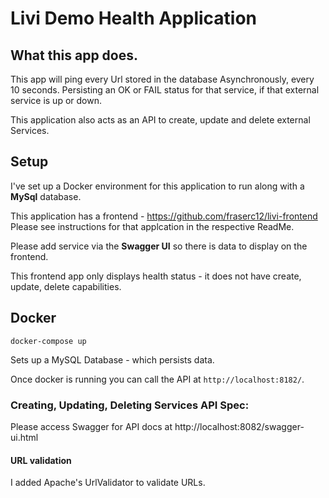 
# Livi Demo Health Application

What this app does.
-------

This app will ping every Url stored in the database Asynchronously, every 10 seconds. 
Persisting an OK or FAIL status for that service, if that external service is up or down.


This application also acts as an API to create, update and delete external Services. 

Setup
-------
I've set up a Docker environment for this application to run along with a **MySql** database.

This application has a frontend - https://github.com/fraserc12/livi-frontend
Please see instructions for that applcation in the respective ReadMe. 

Please add service via the **Swagger UI** so there is data to display on the frontend. 

This frontend app only displays health status - it does not have create, update, delete capabilities. 

## Docker

`docker-compose up`

Sets up a MySQL Database - which persists data. 

Once docker is running you can call the API at `http://localhost:8182/`.


### Creating, Updating, Deleting Services API Spec:

Please access Swagger for API docs at http://localhost:8082/swagger-ui.html


#### URL validation

I added Apache's UrlValidator to validate URLs. 
